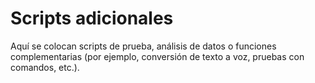 # Scripts adicionales

Aquí se colocan scripts de prueba, análisis de datos o funciones complementarias (por ejemplo, conversión de texto a voz, pruebas con comandos, etc.).
